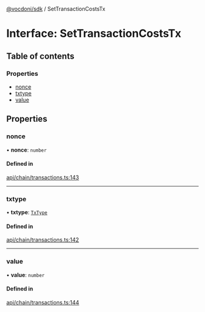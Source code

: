 [@vocdoni/sdk](/sdk) / SetTransactionCostsTx

# Interface: SetTransactionCostsTx

## Table of contents

### Properties

- [nonce](SetTransactionCostsTx#nonce)
- [txtype](SetTransactionCostsTx#txtype)
- [value](SetTransactionCostsTx#value)

## Properties

### nonce

• **nonce**: `number`

#### Defined in

[api/chain/transactions.ts:143](https://github.com/vocdoni/vocdoni-sdk/blob/9c64446/src/api/chain/transactions.ts#L143)

___

### txtype

• **txtype**: [`TxType`](../enums/TxType)

#### Defined in

[api/chain/transactions.ts:142](https://github.com/vocdoni/vocdoni-sdk/blob/9c64446/src/api/chain/transactions.ts#L142)

___

### value

• **value**: `number`

#### Defined in

[api/chain/transactions.ts:144](https://github.com/vocdoni/vocdoni-sdk/blob/9c64446/src/api/chain/transactions.ts#L144)
